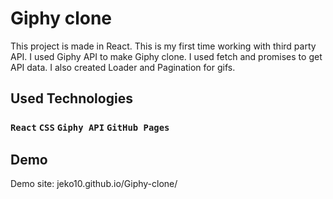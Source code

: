 # Giphy clone

This project is made in React. This is my first time working with third party API. I used Giphy API to make Giphy clone. I used fetch and promises to get API data. I also created Loader and Pagination for gifs.

## Used Technologies

### `React` `CSS` `Giphy API` `GitHub Pages`

## Demo

Demo site: jeko10.github.io/Giphy-clone/

